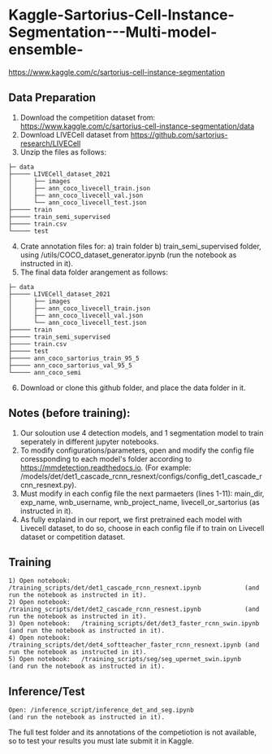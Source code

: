 # Kaggle-Sartorius-Cell-Instance-Segmentation---Multi-model-ensemble-

https://www.kaggle.com/c/sartorius-cell-instance-segmentation


## Data Preparation
1) Download the competition dataset from: https://www.kaggle.com/c/sartorius-cell-instance-segmentation/data
2) Download LIVECell dataset from https://github.com/sartorius-research/LIVECell 
3) Unzip the files as follows:
```
├─ data
├───── LIVECell_dataset_2021
│      ├── images
│      ├── ann_coco_livecell_train.json
│      ├── ann_coco_livecell_val.json
│      └── ann_coco_livecell_test.json
├───── train
├───── train_semi_supervised
├───── train.csv
└───── test
```
4) Crate annotation files for: a) train folder  b) train_semi_supervised folder,
    using /utils/COCO_dataset_generator.ipynb (run the notebook as instructed in it).
5) The final data folder arangement as follows:
```
├─ data
├───── LIVECell_dataset_2021
│      ├── images
│      ├── ann_coco_livecell_train.json
│      ├── ann_coco_livecell_val.json
│      └── ann_coco_livecell_test.json
├───── train
├───── train_semi_supervised
├───── train.csv
├───── test
├───── ann_coco_sartorius_train_95_5
├───── ann_coco_sartorius_val_95_5
└───── ann_coco_semi
```
6) Download or clone this github folder, and place the data folder in it.

## Notes (before training): 
1) Our soloution use 4 detection models, and 1 segmentation model to train seperately in different jupyter notebooks.
2) To modify configurations/parameters, open and modify the config file coressponding to each model's folder according to https://mmdetection.readthedocs.io.
         (For example: /models/det/det1_cascade_rcnn_resnext/configs/config_det1_cascade_rcnn_resnext.py).
3) Must modify in each config file the next parmaeters (lines 1-11): main_dir, exp_name, wnb_username, wnb_project_name, livecell_or_sartorius (as instructed in it).
4) As fully explaind in our report, we first pretrained each model with Livecell dataset, to do so, choose in each config file if to train on Livecell dataset or competition dataset.

## Training
```
1) Open notebook:   /training_scripts/det/det1_cascade_rcnn_resnext.ipynb            (and run the notebook as instructed in it).
2) Open notebook:   /training_scripts/det/det2_cascade_rcnn_resnest.ipynb            (and run the notebook as instructed in it).
3) Open notebook:   /training_scripts/det/det3_faster_rcnn_swin.ipynb                (and run the notebook as instructed in it).
4) Open notebook:   /training_scripts/det/det4_softteacher_faster_rcnn_resnext.ipynb (and run the notebook as instructed in it).
5) Open notebook:   /training_scripts/seg/seg_upernet_swin.ipynb                     (and run the notebook as instructed in it).
```
## Inference/Test
```
Open: /inference_script/inference_det_and_seg.ipynb                    (and run the notebook as instructed in it).
```

The full test folder and its annotations of the competiotion is not available, so to test your results you must late submit it in Kaggle.

